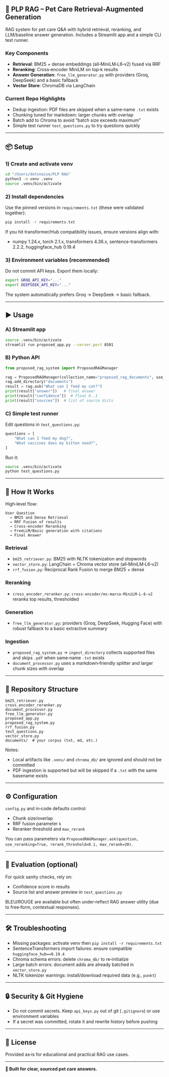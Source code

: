 ## 🚀 PLP RAG – Pet Care Retrieval-Augmented Generation

RAG system for pet care Q&A with hybrid retrieval, reranking, and LLM/baseline answer generation. Includes a Streamlit app and a simple CLI test runner.

### Key Components
- **Retrieval**: BM25 + dense embeddings (all‑MiniLM‑L6‑v2) fused via RRF
- **Reranking**: Cross‑encoder MiniLM on top‑k results
- **Answer Generation**: `free_llm_generator.py` with providers (Groq, DeepSeek) and a basic fallback
- **Vector Store**: ChromaDB via LangChain

### Current Repo Highlights
- Dedup ingestion: PDF files are skipped when a same‑name `.txt` exists
- Chunking tuned for markdown: larger chunks with overlap
- Batch add to Chroma to avoid “batch size exceeds maximum”
- Simple test runner `test_questions.py` to try questions quickly

---

## 📦 Setup

### 1) Create and activate venv
```bash
cd "/Users/dotsnoise/PLP RAG"
python3 -m venv .venv
source .venv/bin/activate
```

### 2) Install dependencies
Use the pinned versions in `requirements.txt` (these were validated together):
```bash
pip install -r requirements.txt
```

If you hit transformer/Hub compatibility issues, ensure versions align with:
- numpy 1.24.x, torch 2.1.x, transformers 4.36.x, sentence-transformers 2.2.2, huggingface_hub 0.19.4

### 3) Environment variables (recommended)
Do not commit API keys. Export them locally:
```bash
export GROQ_API_KEY="..."
export DEEPSEEK_API_KEY="..."
```

The system automatically prefers Groq → DeepSeek → basic fallback.

---

## ▶️ Usage

### A) Streamlit app
```bash
source .venv/bin/activate
streamlit run proposed_app.py --server.port 8501
```

### B) Python API
```python
from proposed_rag_system import ProposedRAGManager

rag = ProposedRAGManager(collection_name="proposed_rag_documents", use_openai=False)
rag.add_directory("documents")
result = rag.ask("What can I feed my cat?")
print(result["answer"])   # final answer
print(result["confidence"])  # float 0..1
print(result["sources"])  # list of source dicts
```

### C) Simple test runner
Edit questions in `test_questions.py`:
```python
questions = [
    "What can I feed my dog?",
    "What vaccines does my kitten need?",
]
```
Run it:
```bash
source .venv/bin/activate
python test_questions.py
```

---

## 🧠 How It Works

High‑level flow:
```
User Question
  → BM25 and Dense Retrieval
  → RRF Fusion of results
  → Cross‑encoder Reranking
  → FreeLLM/Basic generation with citations
  → Final Answer
```

### Retrieval
- `bm25_retriever.py`: BM25 with NLTK tokenization and stopwords
- `vector_store.py`: LangChain + Chroma vector store (all‑MiniLM‑L6‑v2)
- `rrf_fusion.py`: Reciprocal Rank Fusion to merge BM25 + dense

### Reranking
- `cross_encoder_reranker.py`: `cross-encoder/ms-marco-MiniLM-L-6-v2` reranks top results, thresholded

### Generation
- `free_llm_generator.py`: providers (Groq, DeepSeek, Hugging Face) with robust fallback to a basic extractive summary

### Ingestion
- `proposed_rag_system.py` → `ingest_directory` collects supported files and skips `.pdf` when same‑name `.txt` exists
- `document_processor.py` uses a markdown‑friendly splitter and larger chunk sizes with overlap

---

## 📁 Repository Structure
```
bm25_retriever.py
cross_encoder_reranker.py
document_processor.py
free_llm_generator.py
proposed_app.py
proposed_rag_system.py
rrf_fusion.py
test_questions.py
vector_store.py
documents/  # your corpus (txt, md, etc.)
```

Notes:
- Local artifacts like `.venv/` and `chroma_db/` are ignored and should not be committed
- PDF ingestion is supported but will be skipped if a `.txt` with the same basename exists

---

## ⚙️ Configuration

`config.py` and in‑code defaults control:
- Chunk size/overlap
- RRF fusion parameter `k`
- Reranker threshold and `max_rerank`

You can pass parameters via `ProposedRAGManager.ask(question, use_reranking=True, rerank_threshold=0.1, max_rerank=20)`.

---

## 🧪 Evaluation (optional)

For quick sanity checks, rely on:
- Confidence score in results
- Source list and answer preview in `test_questions.py`

BLEU/ROUGE are available but often under‑reflect RAG answer utility (due to free‑form, contextual responses).

---

## 🛠️ Troubleshooting

- Missing packages: activate venv then `pip install -r requirements.txt`
- SentenceTransformers import failures: ensure compatible `huggingface_hub==0.19.4`
- Chroma schema errors: delete `chroma_db/` to re‑initialize
- Large batch errors: document adds are already batched in `vector_store.py`
- NLTK tokenizer warnings: install/download required data (e.g., `punkt`)

---

## 🔒 Security & Git Hygiene

- Do not commit secrets. Keep `api_keys.py` out of git (`.gitignore`) or use environment variables
- If a secret was committed, rotate it and rewrite history before pushing

---

## 📜 License

Provided as‑is for educational and practical RAG use cases.

---

**🐾 Built for clear, sourced pet care answers.**
